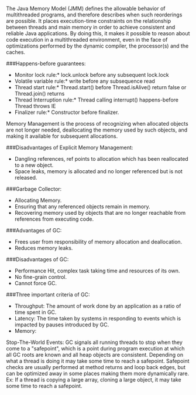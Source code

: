 The Java Memory Model (JMM) defines the allowable behavior of multithreaded programs, and therefore describes when such reorderings are possible. It places execution-time constraints on the relationship between threads and main memory in order to achieve consistent and reliable Java applications. By doing this, it makes it possible to reason about code execution in a multithreaded environment, even in the face of optimizations performed by the dynamic compiler, the processor(s) and the caches.

###Happens-before guarantees:
* Monitor lock rule:* lock.unlock before any subsequent lock.lock
* Volatile variable rule:* write before any subsequence read
* Thread start rule:* Thread.start() before Thread.isAlive() return false or Thread.join() returns
* Thread Interruption rule:* Thread calling interrupt() happens-before Thread throws IE
* Finalizer rule:* Constructor before finalizer.

Memory Management is the process of recognizing when allocated objects are not longer needed, deallocating the memory used by such objects, and making it available for subsequent allocations.

###Disadvantages of Explicit Memory Management:
* Dangling references, ref points to allocation which has been reallocated to a new object.
* Space leaks, memory is allocated and no longer referenced but is not released.

###Garbage Collector:
* Allocating Memory.
* Ensuring that any referenced objects remain in memory.
* Recovering memory used by objects that are no longer reachable from references from executing code.

###Advantages of GC:
* Frees user from responsibility of memory allocation and deallocation.
* Reduces memory leaks.

###Disadvantages of GC:
* Performance Hit, complex task taking time and resources of its own.
* No fine-grain control.
* Cannot force GC.

###Three important criteria of GC:
* Throughput: The amount of work done by an application as a ratio of time spent in GC.
* Latency: The time taken by systems in responding to events which is impacted by pauses introduced by GC.
* Memory:

Stop-The-World Events:
GC signals all running threads to stop when they come to a "safepoint", which is a point during program execution at which all GC roots are known and all heap objects are consistent. Depending on what a thread is doing it may take some time to reach a safepoint. Safepoint checks are usually performed at method returns and loop back edges, but can be optimized away in some places making them more dynamically rare. Ex: If a thread is copying a large array, cloning a large object, it may take some time to reach a safepoint.
